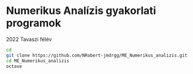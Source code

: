 # Numerikus Analízis gyakorlati programok

2022 Tavaszi félév

```bash
cd
git clone https://github.com/NRobert-jmdrgg/ME_Numerikus_analizis.git
cd ME_Numerikus_analizis
octave
```
